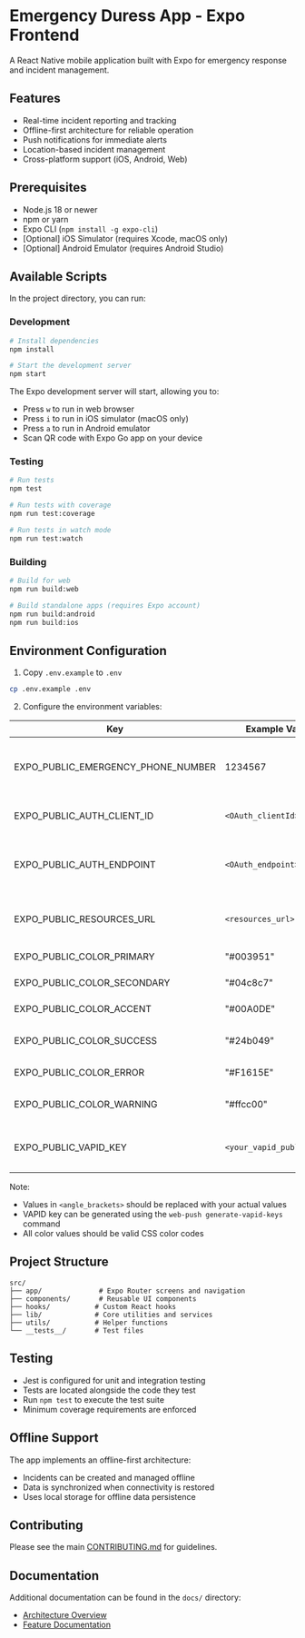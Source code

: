 # Emergency Duress App - Expo Frontend

A React Native mobile application built with Expo for emergency response and incident management.

## Features

- Real-time incident reporting and tracking
- Offline-first architecture for reliable operation
- Push notifications for immediate alerts
- Location-based incident management
- Cross-platform support (iOS, Android, Web)

## Prerequisites

- Node.js 18 or newer
- npm or yarn
- Expo CLI (`npm install -g expo-cli`)
- [Optional] iOS Simulator (requires Xcode, macOS only)
- [Optional] Android Emulator (requires Android Studio)

## Available Scripts

In the project directory, you can run:

### Development

```bash
# Install dependencies
npm install

# Start the development server
npm start
```

The Expo development server will start, allowing you to:

- Press `w` to run in web browser
- Press `i` to run in iOS simulator (macOS only)
- Press `a` to run in Android emulator
- Scan QR code with Expo Go app on your device

### Testing

```bash
# Run tests
npm test

# Run tests with coverage
npm run test:coverage

# Run tests in watch mode
npm run test:watch
```

### Building

```bash
# Build for web
npm run build:web

# Build standalone apps (requires Expo account)
npm run build:android
npm run build:ios
```

## Environment Configuration

1. Copy `.env.example` to `.env`

```bash
cp .env.example .env
```

2. Configure the environment variables:

| Key                                | Example Value             | Description                                       |
| ---------------------------------- | ------------------------- | ------------------------------------------------- |
| EXPO_PUBLIC_EMERGENCY_PHONE_NUMBER | 1234567                   | Emergency contact number for immediate assistance |
| EXPO_PUBLIC_AUTH_CLIENT_ID         | `<OAuth_clientId>`        | OAuth client ID for authentication                |
| EXPO_PUBLIC_AUTH_ENDPOINT          | `<OAuth_endpoint>`        | OAuth endpoint URL for authentication service     |
| EXPO_PUBLIC_RESOURCES_URL          | `<resources_url>`         | Base URL for accessing application resources      |
| EXPO_PUBLIC_COLOR_PRIMARY          | "#003951"                 | Primary theme color                               |
| EXPO_PUBLIC_COLOR_SECONDARY        | "#04c8c7"                 | Secondary theme color                             |
| EXPO_PUBLIC_COLOR_ACCENT           | "#00A0DE"                 | Accent color for highlights                       |
| EXPO_PUBLIC_COLOR_SUCCESS          | "#24b049"                 | Color for success states                          |
| EXPO_PUBLIC_COLOR_ERROR            | "#F1615E"                 | Color for error states                            |
| EXPO_PUBLIC_COLOR_WARNING          | "#ffcc00"                 | Color for warning states                          |
| EXPO_PUBLIC_VAPID_KEY              | `<your_vapid_public_key>` | VAPID public key for web push notifications       |

Note:

- Values in `<angle_brackets>` should be replaced with your actual values
- VAPID key can be generated using the `web-push generate-vapid-keys` command
- All color values should be valid CSS color codes

## Project Structure

```
src/
├── app/              # Expo Router screens and navigation
├── components/       # Reusable UI components
├── hooks/           # Custom React hooks
├── lib/             # Core utilities and services
├── utils/           # Helper functions
└── __tests__/       # Test files
```

## Testing

- Jest is configured for unit and integration testing
- Tests are located alongside the code they test
- Run `npm test` to execute the test suite
- Minimum coverage requirements are enforced

## Offline Support

The app implements an offline-first architecture:

- Incidents can be created and managed offline
- Data is synchronized when connectivity is restored
- Uses local storage for offline data persistence

## Contributing

Please see the main [CONTRIBUTING.md](../../CONTRIBUTING.md) for guidelines.

## Documentation

Additional documentation can be found in the `docs/` directory:

- [Architecture Overview](../../docs/architecture/app-architecture.md)
- [Feature Documentation](../../docs/features)
